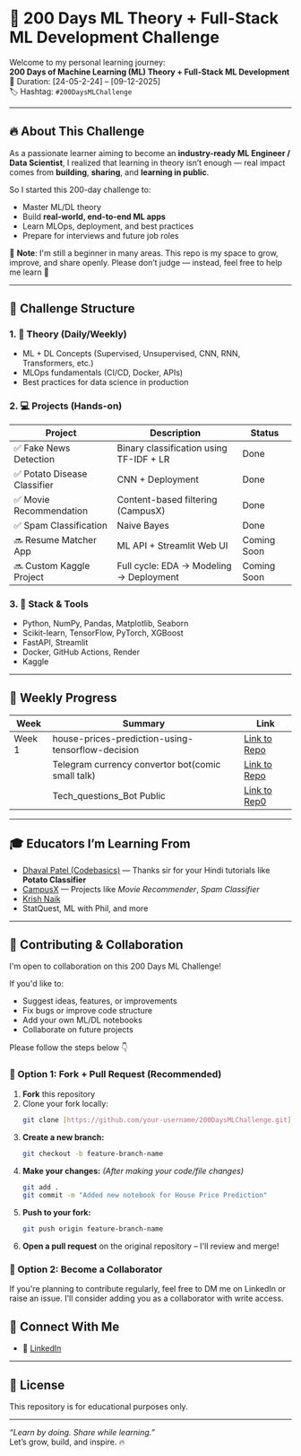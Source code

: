 # 🚀 200 Days ML Theory + Full-Stack ML Development Challenge

Welcome to my personal learning journey:  
**200 Days of Machine Learning (ML) Theory + Full-Stack ML Development**  
📅 Duration: [24-05-2-24] – [09-12-2025]  
🏷️ Hashtag: `#200DaysMLChallenge`

---

## 🔥 About This Challenge

As a passionate learner aiming to become an **industry-ready ML Engineer / Data Scientist**, I realized that learning in theory isn’t enough — real impact comes from **building**, **sharing**, and **learning in public**.

So I started this 200-day challenge to:
- Master ML/DL theory
- Build **real-world, end-to-end ML apps**
- Learn MLOps, deployment, and best practices
- Prepare for interviews and future job roles

📢 **Note**: I'm still a beginner in many areas. This repo is my space to grow, improve, and share openly. Please don’t judge — instead, feel free to help me learn 🙏

---

## 📌 Challenge Structure

### 1. 🧠 Theory (Daily/Weekly)
- ML + DL Concepts (Supervised, Unsupervised, CNN, RNN, Transformers, etc.)
- MLOps fundamentals (CI/CD, Docker, APIs)
- Best practices for data science in production

### 2. 💻 Projects (Hands-on)
| Project | Description | Status |
|--------|-------------|--------|
| ✅ Fake News Detection | Binary classification using TF-IDF + LR | Done |
| ✅ Potato Disease Classifier | CNN + Deployment | Done |
| ✅ Movie Recommendation | Content-based filtering (CampusX) | Done |
| ✅ Spam Classification | Naive Bayes | Done |
| 🔜 Resume Matcher App | ML API + Streamlit Web UI | Coming Soon |
| 🔜 Custom Kaggle Project | Full cycle: EDA → Modeling → Deployment | Coming Soon |

### 3. 📂 Stack & Tools
- Python, NumPy, Pandas, Matplotlib, Seaborn
- Scikit-learn, TensorFlow, PyTorch, XGBoost
- FastAPI, Streamlit
- Docker, GitHub Actions, Render
- Kaggle

---

## 📅 Weekly Progress

| Week | Summary | Link |
|------|---------|------|
| Week 1 | house-prices-prediction-using-tensorflow-decision |[Link to Repo](https://github.com/Shivam-Shukl/200-Days-ML-Theory-Full-Stack-ML-Development-Challenge/blob/main/Week001/house-prices-prediction-using-tensorflow-decision.ipynb)|
|        |Telegram currency convertor bot(comic small talk) | [Link to Repo](https://github.com/Shivam-Shukl/Telegram-Currency-Converter-Bot)|
|        | Tech_questions_Bot Public | [Link to Rep0](https://github.com/Shivam-Shukl/Tech_questions_Bot)|

---

## 🎓 Educators I’m Learning From
- [Dhaval Patel (Codebasics)](https://www.linkedin.com/in/dhavalpatel1989/) — Thanks sir for your Hindi tutorials like **Potato Classifier**
- [CampusX](https://www.youtube.com/c/CampusX) — Projects like *Movie Recommender*, *Spam Classifier*
- [Krish Naik](https://www.youtube.com/c/KrishNaik)  
- StatQuest, ML with Phil, and more

---

## 🤝 Contributing & Collaboration

I'm open to collaboration on this 200 Days ML Challenge!

If you'd like to:
- Suggest ideas, features, or improvements
- Fix bugs or improve code structure
- Add your own ML/DL notebooks
- Collaborate on future projects

Please follow the steps below 👇

### 🔁 Option 1: Fork + Pull Request (Recommended)
1.  **Fork** this repository
2.  Clone your fork locally:
    ```bash
    git clone [https://github.com/your-username/200DaysMLChallenge.git](https://github.com/your-username/200DaysMLChallenge.git)
    ```
3.  **Create a new branch:**
    ```bash
    git checkout -b feature-branch-name
    ```
4.  **Make your changes:**
    *(After making your code/file changes)*
    ```bash
    git add .
    git commit -m "Added new notebook for House Price Prediction"
    ```
5.  **Push to your fork:**
    ```bash
    git push origin feature-branch-name
    ```
6.  **Open a pull request** on the original repository – I'll review and merge!

### 👥 Option 2: Become a Collaborator
If you're planning to contribute regularly, feel free to DM me on LinkedIn or raise an issue. I'll consider adding you as a collaborator with write access.

## 📢 Connect With Me
- 💼 [LinkedIn](https://www.linkedin.com/in/shivam-shukla-a462b3223/) 


---

## 📌 License
This repository is for educational purposes only.

---

_“Learn by doing. Share while learning.”_  
Let’s grow, build, and inspire. 🔥

